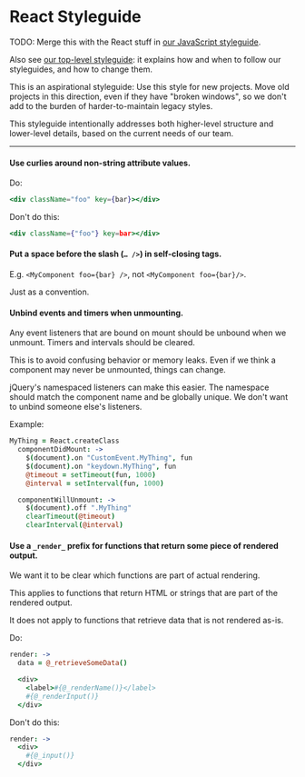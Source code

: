 # React Styleguide

TODO: Merge this with the React stuff in [our JavaScript styleguide](/styleguide/javascript).

Also see [our top-level styleguide](/styleguide): it explains how and when to follow our styleguides, and how to change them.

This is an aspirational styleguide: Use this style for new projects. Move old projects in this direction, even if they have "broken windows", so we don't add to the burden of harder-to-maintain legacy styles.

This styleguide intentionally addresses both higher-level structure and lower-level details, based on the current needs of our team.

---


#### Use curlies around non-string attribute values.

Do:

``` jsx
<div className="foo" key={bar}></div>
```

Don't do this:

``` jsx
<div className={"foo"} key=bar></div>
```

#### Put a space before the slash (`… />`) in self-closing tags.

E.g. `<MyComponent foo={bar} />`, not `<MyComponent foo={bar}/>`.

Just as a convention.


#### Unbind events and timers when unmounting.

Any event listeners that are bound on mount should be unbound when we unmount. Timers and intervals should be cleared.

This is to avoid confusing behavior or memory leaks. Even if we think a component may never be unmounted, things can change.

jQuery's namespaced listeners can make this easier. The namespace should match the component name and be globally unique. We don't want to unbind someone else's listeners.

Example:

``` coffee
MyThing = React.createClass
  componentDidMount: ->
    $(document).on "CustomEvent.MyThing", fun
    $(document).on "keydown.MyThing", fun
    @timeout = setTimeout(fun, 1000)
    @interval = setInterval(fun, 1000)

  componentWillUnmount: ->
    $(document).off ".MyThing"
    clearTimeout(@timeout)
    clearInterval(@interval)
```


#### Use a `_render_` prefix for functions that return some piece of rendered output.

We want it to be clear which functions are part of actual rendering.

This applies to functions that return HTML or strings that are part of the rendered output.

It does not apply to functions that retrieve data that is not rendered as-is.

Do:

``` coffee
render: ->
  data = @_retrieveSomeData()

  <div>
    <label>#{@_renderName()}</label>
    #{@_renderInput()}
  </div>
```

Don't do this:

``` coffee
render: ->
  <div>
    #{@_input()}
  </div>
```
